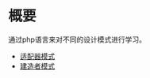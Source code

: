 # 概要
通过php语言来对不同的设计模式进行学习。

* [适配器模式](https://github.com/beautymyth/skilltree/blob/master/design%20pattern/adapter_design_pattern.php)
* [建造者模式](https://note.youdao.com/)

